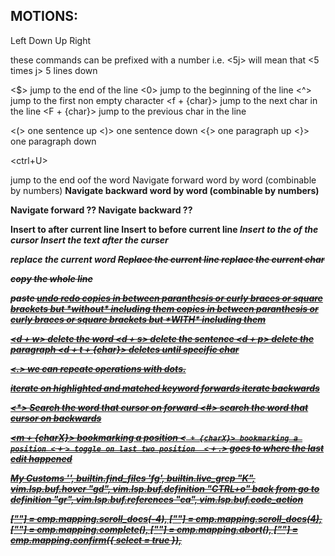 ## MOTIONS:

<h> Left
<j> Down
<k> Up
<l> Right

these commands can be prefixed with a number i.e. <5j> will mean that <5 times j> 5 lines down

<$> jump to the end of the line
<0> jump to the beginning of the line
<^> jump to the first non empty character
<f + {char}> jump to the next char in the line
<F + {char}> jump to the previous char in the line

<(> one sentence up
<)> one sentence down
<{> one paragraph up
<}> one paragraph down

<ctrl+U>

<e> jump to the end oof the word
<w> Navigate forward word by word (combinable by numbers)
<b> Navigate backward word by word (combinable by numbers)

<W> Navigate forward ??
<B> Navigate backward ??

<o> Insert to after current line
<O> Insert to before current line
<i> Insert to the of the cursor
<a> Insert the text after the curser

<C> replace the current word
<S> Replace the current line
<s> replace the current char

<yy> copy the whole line

<p> paste
<u> undo
<ctrl + r> redo
<y+i+{"( or {"}> copies in between paranthesis or curly braces or square brackets but *without* including them 
<y+a+{"( or {"}> copies in between paranthesis or curly braces or square brackets but *WITH* including them

<d + w> delete the word
<d + s> delete the sentence
<d + p> delete the paragraph
<d + t + {char}> deletes until specific char

<.> we can repeate operations with dots.

<n> iterate on highlighted and matched keyword forwards
<N> iterate backwards

<\*> Search the word that cursor on forward
<#> search the word that cursor on backwards

<m + {charX}> bookmarking a position
<` + {charX}> bookmarking a position
<` + `> toggle on last two position 
<` + .> goes to where the last edit happened

My Customs
'<C-p>', builtin.find_files
'<leader>fg', builtin.live_grep
"K", vim.lsp.buf.hover
"<leader>gd", vim.lsp.buf.definition
"CTRL+o" back from go to definition
"<leader>gr", vim.lsp.buf.references
"<leader>ca", vim.lsp.buf.code_action

["<C-b>"] = cmp.mapping.scroll_docs(-4),
["<C-f>"] = cmp.mapping.scroll_docs(4),
["<C-Space>"] = cmp.mapping.complete(),
["<C-e>"] = cmp.mapping.abort(),
["<CR>"] = cmp.mapping.confirm({ select = true }),

